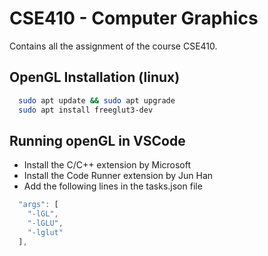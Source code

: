 # CSE410 - Computer Graphics

Contains all the assignment of the course CSE410. 

## OpenGL Installation (linux)
```sh
  sudo apt update && sudo apt upgrade
  sudo apt install freeglut3-dev
```

## Running openGL in VSCode
- Install the C/C++ extension by Microsoft
- Install the Code Runner extension by Jun Han
- Add the following lines in the tasks.json file
```js
  "args": [
    "-lGL",
    "-lGLU",
    "-lglut"
  ],
```